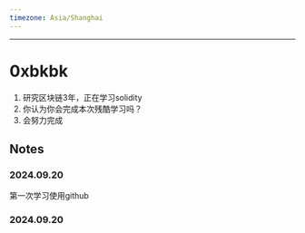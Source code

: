 ```yaml
---
timezone: Asia/Shanghai
---
```

 
---

# 0xbkbk

1. 研究区块链3年，正在学习solidity
2. 你认为你会完成本次残酷学习吗？
3. 会努力完成

## Notes

<!-- Content_START -->

### 2024.09.20
第一次学习使用github



### 2024.09.20



### 

<!-- Content_END -->

